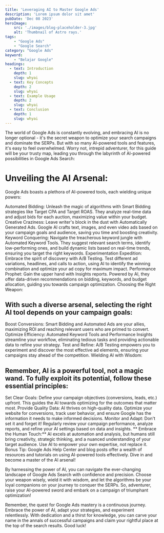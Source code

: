 ```yaml
---
title: 'Leveraging AI to Master Google Ads'
description: 'Lorem ipsum dolor sit amet'
pubDate: 'Dec 08 2023'
heroImage: 
    src: './images/blog-placeholder-3.jpg'
    alt: 'Thumbnail of Astro rays.'
tags: 
    - "Google Ads"
    - "Google Search"
category: "Google Ads"
keyword: 
    - "Belajar Google"
headings:
  - text: Introduction
    depth: 1
    slug: whyai
  - text: Key Concepts
    depth: 2
    slug: whyai
  - text: Example Usage
    depth: 2
    slug: whyai
  - text: Conclusion
    depth: 1
    slug: whyai
---
```


The world of Google Ads is constantly evolving, and embracing AI is no longer optional - it's the secret weapon to optimize your search campaigns and dominate the SERPs. But with so many AI-powered tools and features, it's easy to feel overwhelmed. Worry not, intrepid adventurer, for this guide will be your trusty map, leading you through the labyrinth of AI-powered possibilities in Google Ads Search:

# Unveiling the AI Arsenal:

Google Ads boasts a plethora of AI-powered tools, each wielding unique powers:

Automated Bidding: Unleash the magic of algorithms with Smart Bidding strategies like Target CPA and Target ROAS. They analyze real-time data and adjust bids for each auction, maximizing value within your budget.
Creative Craziness: Leave writer's block in the dust with Automatically Generated Ads. Google AI crafts text, images, and even video ads based on your campaign goals and audience, saving you time and boosting creativity.
Keyword Conquering: Navigate the treacherous keyword jungle with Automated Keyword Tools. They suggest relevant search terms, identify low-performing ones, and build dynamic lists based on real-time trends, ensuring you target the right keywords.
Experimentation Expedition: Embrace the spirit of discovery with A/B Testing. Test different ad variations, headlines, and calls to action, using AI to identify the winning combination and optimize your ad copy for maximum impact.
Performance Prophet: Gain the upper hand with Insights reports. Powered by AI, they offer data-driven recommendations on bidding, keywords, and budget allocation, guiding you towards campaign optimization.
Choosing the Right Weapon:

## With such a diverse arsenal, selecting the right AI tool depends on your campaign goals:

Boost Conversions: Smart Bidding and Automated Ads are your allies, maximizing ROI and reaching relevant users who are primed to convert.
Optimize Efficiency: Automated Keyword Tools and Performance Insights streamline your workflow, eliminating tedious tasks and providing actionable data to refine your strategy.
Test and Refine: A/B Testing empowers you to experiment and discover the most effective ad elements, ensuring your campaigns stay ahead of the competition.
Wielding AI with Wisdom:

## Remember, AI is a powerful tool, not a magic wand. To fully exploit its potential, follow these essential principles:

Set Clear Goals: Define your campaign objectives (conversions, leads, etc.) upfront. This guides the AI towards optimizing for the outcomes that matter most.
Provide Quality Data: AI thrives on high-quality data. Optimize your website for conversions, track user behavior, and ensure Google has the information it needs to make informed decisions.
Monitor and Adapt: Don't set it and forget it! Regularly review your campaign performance, analyze reports, and refine your AI settings based on data and insights.
** Embrace the Human Touch:** AI excels at automation and analysis, but humans still bring creativity, strategic thinking, and a nuanced understanding of your target audience. Use AI to empower your own expertise, not replace it.
Bonus Tip: Google Ads Help Center and blog posts offer a wealth of resources and tutorials on using AI-powered tools effectively. Dive in and become a master of the AI arsenal!

By harnessing the power of AI, you can navigate the ever-changing landscape of Google Ads Search with confidence and precision. Choose your weapon wisely, wield it with wisdom, and let the algorithms be your loyal companions on your journey to conquer the SERPs. So, adventurer, raise your AI-powered sword and embark on a campaign of triumphant optimization!

Remember, the quest for Google Ads mastery is a continuous journey. Embrace the power of AI, adapt your strategies, and experiment relentlessly. With dedication and a thirst for knowledge, you can carve your name in the annals of successful campaigns and claim your rightful place at the top of the search results. Good luck!